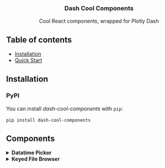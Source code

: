 
<h3 align="center">Dash Cool Components</h3>

<p align="center">
  Cool React components, wrapped for Plotly Dash
</p>


## Table of contents

- [Installation](#installation)
- [Quick Start](#quickstart)

## Installation

### PyPI

You can install _dash-cool-components_ with `pip`:

```sh
pip install dash-cool-components
```

## Components

<details>
  <summary>
    <strong>Datatime Picker</strong>
  </summary>

  A date-time picker.
  [Source React component]().
  <br></br>

  ```
  import dash
  import dash_html_components as html
  import dash_cool_components

  app = dash.Dash(__name__)

  my_component = dash_cool_components.DateTimePicker(id='date_time_picker')
  app.layout = html.Div(my_component)

  if __name__ == '__main__':
      app.run_server(debug=True)

  ```

  ![](images/gif_datetimepicker.gif)
</details>


<details>
  <summary>
    <strong>Keyed File Browser</strong>
  </summary>

  File and directory browser given a flat keyed list of objects.
  [Source React component](https://github.com/uptick/react-keyed-file-browser).
  <br></br>

  ```
  import dash
  import dash_html_components as html
  import dash_bootstrap_components as dbc
  import dash_cool_components


  external_stylesheets = [dbc.themes.BOOTSTRAP]
  app = dash.Dash(__name__, external_stylesheets=external_stylesheets)

  dir_dict = [
      {'key': 'dir1/my_image.jpeg', 'size': 2782874},
      {'key': 'dir2/other_image.tif', 'size': 499240007}
  ]

  my_component = dash_cool_components.FileExplorer(
      id='file_explorer',
      value=dir_dict,
  )
  app.layout = html.Div(my_component, style={'width': '500px'})

  if __name__ == '__main__':
      app.run_server(debug=True)

  ```

  ![](images/gif_keyedfilebrowser.gif)
</details>
